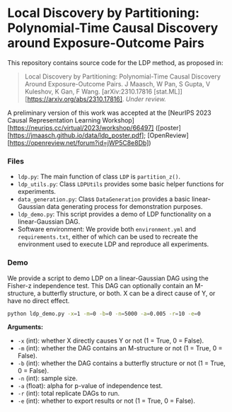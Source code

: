 # Local Discovery by Partitioning: Polynomial-Time Causal Discovery around Exposure-Outcome Pairs

This repository contains source code for the LDP method, as proposed in:

>Local Discovery by Partitioning: Polynomial-Time Causal Discovery Around Exposure-Outcome Pairs. J Maasch, W Pan, S Gupta, V Kuleshov, K Gan, F Wang. [arXiv:2310.17816 [stat.ML]][https://arxiv.org/abs/2310.17816]. *Under review.*

A preliminary version of this work was accepted at the [NeurIPS 2023 Causal Representation Learning Workshop][https://neurips.cc/virtual/2023/workshop/66497] ([poster][https://jmaasch.github.io/data/ldp_poster.pdf]; [OpenReview][https://openreview.net/forum?id=jWP5C8e8Db])


### Files
- `ldp.py`: The main function of class `LDP` is `partition_z()`.
- `ldp_utils.py`: Class `LDPUtils` provides some basic helper functions for experiments.
- `data_generation.py`: Class `DataGeneration` provides a basic linear-Gaussian data generating process for demonstration purposes.
- `ldp_demo.py`: This script provides a demo of LDP functionality on a linear-Gaussian DAG.
-  Software environment: We provide both `environment.yml` and `requirements.txt`, either of which can be used to recreate the environment used to execute LDP and reproduce all experiments.

### Demo

We provide a script to demo LDP on a linear-Gaussian DAG using the Fisher-z independence test. This DAG can optionally contain an M-structure, a butterfly structure, or both. X can be a direct cause of Y, or have no direct effect.

```bash
python ldp_demo.py -x=1 -m=0 -b=0 -n=5000 -a=0.005 -r=10 -e=0
```

**Arguments:**
- `-x` (int): whether X directly causes Y or not (1 = True, 0 = False).
- `-m` (int): whether the DAG contains an M-structure or not (1 = True, 0 = False).
- `-b` (int): whether the DAG contains a butterfly structure or not (1 = True, 0 = False).
- `-n` (int): sample size.
- `-a` (float): alpha for p-value of independence test.
- `-r` (int): total replicate DAGs to run.
- `-e` (int): whether to export results or not (1 = True, 0 = False).
